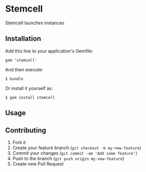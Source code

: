 # Stemcell

Stemcell launches instances

## Installation

Add this line to your application's Gemfile:

    gem 'stemcell'

And then execute:

    $ bundle

Or install it yourself as:

    $ gem install stemcell

## Usage


## Contributing

1. Fork it
2. Create your feature branch (`git checkout -b my-new-feature`)
3. Commit your changes (`git commit -am 'Add some feature'`)
4. Push to the branch (`git push origin my-new-feature`)
5. Create new Pull Request
